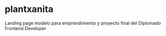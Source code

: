 # plantxanita
Landing page modelo para emprendimiento y proyecto final del Diplomado Frontend Developer
